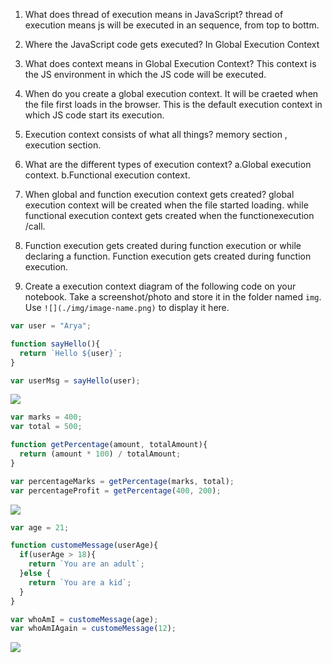 1. What does thread of execution means in JavaScript?
thread of execution means js will be  executed in an sequence, from top to bottm.
2. Where the JavaScript code gets executed?
In Global Execution Context
3. What does context means in Global Execution Context?
This context is the JS environment in which the JS code will be executed.
4. When do you create a global execution context.
It will be craeted when the file first loads in the browser. This is the default execution context in which JS code start its execution.
5. Execution context consists of what all things?
memory section , execution section. 
6. What are the different types of execution context?
a.Global execution context.
b.Functional execution context.
7. When global and function execution context gets created?
global execution context will be created when the file started loading. while functional execution context gets created when the functionexecution /call. 
8. Function execution gets created during function execution or while declaring a function.
Function execution gets created during function execution.


9. Create a execution context diagram of the following code on your notebook. Take a screenshot/photo and store it in the folder named `img`. Use `![](./img/image-name.png)` to display it here.



```js
var user = "Arya";

function sayHello(){
  return `Hello ${user}`;
}

var userMsg = sayHello(user);
```

<!-- Put your image here -->

![](./img/image-name.jpg)



```js
var marks = 400;
var total = 500;

function getPercentage(amount, totalAmount){
  return (amount * 100) / totalAmount;
}

var percentageMarks = getPercentage(marks, total);
var percentageProfit = getPercentage(400, 200);
```

<!-- Put your image here -->

![](./img/image-name.jpg)



```js
var age = 21;

function customeMessage(userAge){
  if(userAge > 18){
    return `You are an adult`;
  }else {
    return `You are a kid`;
  }
}

var whoAmI = customeMessage(age);
var whoAmIAgain = customeMessage(12);
```

<!-- Put your image here -->

![](./img/image-name.jpg)